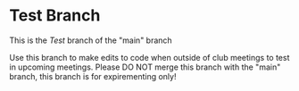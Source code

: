 # Test Branch

This is the *Test* branch of the "main" branch

Use this branch to make edits to code when outside of club meetings to test in upcoming meetings.
Please DO NOT merge this branch with the "main" branch, this branch is for expirementing only!
